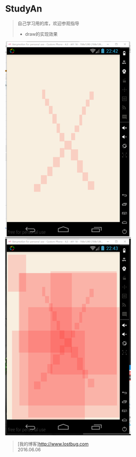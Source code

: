 # StudyAn
>自己学习用的库，欢迎参观指导  
>- draw的实现效果   
<img src="https://github.com/rockan007/photos/blob/master/QI%7B~59_DQ%5BTR%257~M09SD%40NY.png" width="400"  alt="draw"/>
<img src="https://github.com/rockan007/photos/blob/master/MGN%7B4DZ5JP%40FU5UEO%7DU%7DL5B.png" width="400"  alt="draw"/>   

>[我的博客]http://www.lostbug.com  
>2016.06.06

